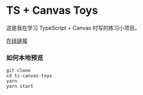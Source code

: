 # TS + Canvas Toys
这是我在学习 TypeScript + Canvas 时写的练习小项目。

[在线链接](https://sheben404.github.io/ts-canvas-toys/)

### 如何本地预览
```
git clone
cd ts-canvas-toys
yarn
yarn start
```